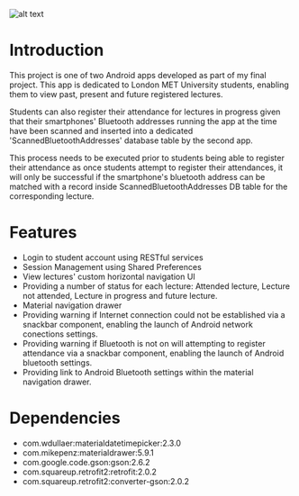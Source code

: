 ![alt text](https://github.com/lankab/FC6P01-student-app/blob/master/FC6P01_student_app.gif "Functionalities demo")

# Introduction
This project is one of two Android apps developed as part of my final project. This app is dedicated to London MET University students, enabling them to view past, present and future registered lectures. 

Students can also register their attendance for lectures in progress given that their smartphones' Bluetooth addresses running the app at the time have been scanned and inserted into a dedicated 'ScannedBluetoothAddresses' database table  by the second app. 

This process needs to be executed prior to students being able to register their attendance as once students attempt to register their attendances, it will only be successful if the smartphone's bluetooth address can be matched with a record inside ScannedBluetoothAddresses DB table for the corresponding lecture. 

# Features
* Login to student account using RESTful services
* Session Management using Shared Preferences
* View lectures' custom horizontal navigation UI
* Providing a number of status for each lecture: Attended lecture, Lecture not attended, Lecture in progress and future lecture.
* Material navigation drawer
* Providing warning if Internet connection could not be established via a snackbar component, enabling the launch of Android network conections settings.
* Providing warning if Bluetooth is not on will attempting to register attendance via a snackbar component, enabling the launch of Android bluetooth settings.
* Providing link to Android Bluetooth settings within the material navigation drawer.



# Dependencies
* com.wdullaer:materialdatetimepicker:2.3.0
* com.mikepenz:materialdrawer:5.9.1
* com.google.code.gson:gson:2.6.2
* com.squareup.retrofit2:retrofit:2.0.2
* com.squareup.retrofit2:converter-gson:2.0.2

